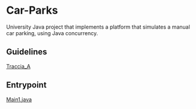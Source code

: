 # Car-Parks
University Java project that implements a platform that simulates a manual car parking, using Java concurrency.

## Guidelines
[Traccia_A](/Traccia_A.pdf)

## Entrypoint
[Main1.java](/src/main/Main1.java)
